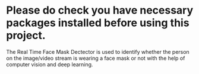 # Please do check you have necessary packages installed before using this project.
The Real Time Face Mask Dectector is used to identify whether the person on the 
image/video stream is wearing a face mask or not with the help of computer vision and deep 
learning. 
